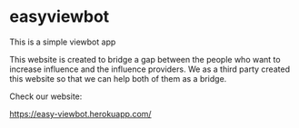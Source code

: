 # easyviewbot
This is a simple viewbot app

This website is created to bridge a gap between the people who want to increase influence and the influence providers. We as a third party created this website so that we can help both of them as a bridge. 

Check our website:

https://easy-viewbot.herokuapp.com/
